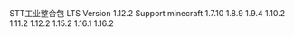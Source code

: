 STT工业整合包
LTS Version 1.12.2
Support minecraft 1.7.10 1.8.9 1.9.4 1.10.2 1.11.2 1.12.2 1.15.2 1.16.1 1.16.2
